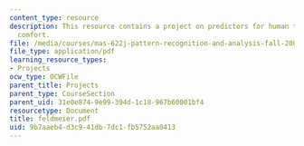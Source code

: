 ```yaml
---
content_type: resource
description: This resource contains a project on predictors for human temperature
  comfort.
file: /media/courses/mas-622j-pattern-recognition-and-analysis-fall-2006/9b7aaeb4d3c941db7dc1fb5752aa0413_feldmeier.pdf
file_type: application/pdf
learning_resource_types:
- Projects
ocw_type: OCWFile
parent_title: Projects
parent_type: CourseSection
parent_uid: 31e0e874-9e99-394d-1c18-967b60001bf4
resourcetype: Document
title: feldmeier.pdf
uid: 9b7aaeb4-d3c9-41db-7dc1-fb5752aa0413
---
```

